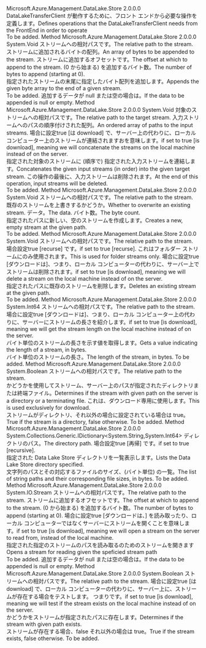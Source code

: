 <Type Name="IFrontEndAdapter" FullName="Microsoft.Azure.Management.DataLake.Store.IFrontEndAdapter">
  <TypeSignature Language="C#" Value="public interface IFrontEndAdapter" />
  <TypeSignature Language="ILAsm" Value=".class public interface auto ansi abstract IFrontEndAdapter" />
  <TypeSignature Language="DocId" Value="T:Microsoft.Azure.Management.DataLake.Store.IFrontEndAdapter" />
  <TypeSignature Language="VB.NET" Value="Public Interface IFrontEndAdapter" />
  <TypeSignature Language="F#" Value="type IFrontEndAdapter = interface" />
  <AssemblyInfo>
    <AssemblyName>Microsoft.Azure.Management.DataLake.Store</AssemblyName>
    <AssemblyVersion>2.0.0.0</AssemblyVersion>
  </AssemblyInfo>
  <Interfaces />
  <Docs>
    <summary>
            <span data-ttu-id="5beda-101">DataLakeTransferClient が動作するために、フロント エンドから必要な操作を定義します。</span><span class="sxs-lookup"><span data-stu-id="5beda-101">Defines operations that the DataLakeTransferClient needs from the FrontEnd in order to operate</span></span>
            </summary>
    <remarks>To be added.</remarks>
  </Docs>
  <Members>
    <Member MemberName="AppendToStream">
      <MemberSignature Language="C#" Value="public void AppendToStream (string streamPath, byte[] data, long offset, int length);" />
      <MemberSignature Language="ILAsm" Value=".method public hidebysig newslot virtual instance void AppendToStream(string streamPath, unsigned int8[] data, int64 offset, int32 length) cil managed" />
      <MemberSignature Language="DocId" Value="M:Microsoft.Azure.Management.DataLake.Store.IFrontEndAdapter.AppendToStream(System.String,System.Byte[],System.Int64,System.Int32)" />
      <MemberSignature Language="VB.NET" Value="Public Sub AppendToStream (streamPath As String, data As Byte(), offset As Long, length As Integer)" />
      <MemberSignature Language="F#" Value="abstract member AppendToStream : string * byte[] * int64 * int -&gt; unit" Usage="iFrontEndAdapter.AppendToStream (streamPath, data, offset, length)" />
      <MemberType>Method</MemberType>
      <AssemblyInfo>
        <AssemblyName>Microsoft.Azure.Management.DataLake.Store</AssemblyName>
        <AssemblyVersion>2.0.0.0</AssemblyVersion>
      </AssemblyInfo>
      <ReturnValue>
        <ReturnType>System.Void</ReturnType>
      </ReturnValue>
      <Parameters>
        <Parameter Name="streamPath" Type="System.String" />
        <Parameter Name="data" Type="System.Byte[]" />
        <Parameter Name="offset" Type="System.Int64" />
        <Parameter Name="length" Type="System.Int32" />
      </Parameters>
      <Docs>
        <param name="streamPath"><span data-ttu-id="5beda-102">ストリームへの相対パスです。</span><span class="sxs-lookup"><span data-stu-id="5beda-102">The relative path to the stream.</span></span></param>
        <param name="data"><span data-ttu-id="5beda-103">ストリームに追加されるバイトの配列。</span><span class="sxs-lookup"><span data-stu-id="5beda-103">An array of bytes to be appended to the stream.</span></span></param>
        <param name="offset"><span data-ttu-id="5beda-104">ストリームに追加するオフセットです。</span><span class="sxs-lookup"><span data-stu-id="5beda-104">The offset at which to append to the stream.</span></span></param>
        <param name="length"><span data-ttu-id="5beda-105">(0 から始まる) を追加するバイト数。</span><span class="sxs-lookup"><span data-stu-id="5beda-105">The number of bytes to append (starting at 0).</span></span></param>
        <summary>
            <span data-ttu-id="5beda-106">指定されたストリームの末尾に指定したバイト配列を追加します。</span><span class="sxs-lookup"><span data-stu-id="5beda-106">Appends the given byte array to the end of a given stream.</span></span>
            </summary>
        <remarks>To be added.</remarks>
        <exception cref="T:System.ArgumentNullException"><span data-ttu-id="5beda-107">追加するデータが null または空の場合は。</span><span class="sxs-lookup"><span data-stu-id="5beda-107">If the data to be appended is null or empty.</span></span></exception>
      </Docs>
    </Member>
    <Member MemberName="Concatenate">
      <MemberSignature Language="C#" Value="public void Concatenate (string targetStreamPath, string[] inputStreamPaths, bool isDownload = false);" />
      <MemberSignature Language="ILAsm" Value=".method public hidebysig newslot virtual instance void Concatenate(string targetStreamPath, string[] inputStreamPaths, bool isDownload) cil managed" />
      <MemberSignature Language="DocId" Value="M:Microsoft.Azure.Management.DataLake.Store.IFrontEndAdapter.Concatenate(System.String,System.String[],System.Boolean)" />
      <MemberSignature Language="VB.NET" Value="Public Sub Concatenate (targetStreamPath As String, inputStreamPaths As String(), Optional isDownload As Boolean = false)" />
      <MemberSignature Language="F#" Value="abstract member Concatenate : string * string[] * bool -&gt; unit" Usage="iFrontEndAdapter.Concatenate (targetStreamPath, inputStreamPaths, isDownload)" />
      <MemberType>Method</MemberType>
      <AssemblyInfo>
        <AssemblyName>Microsoft.Azure.Management.DataLake.Store</AssemblyName>
        <AssemblyVersion>2.0.0.0</AssemblyVersion>
      </AssemblyInfo>
      <ReturnValue>
        <ReturnType>System.Void</ReturnType>
      </ReturnValue>
      <Parameters>
        <Parameter Name="targetStreamPath" Type="System.String" />
        <Parameter Name="inputStreamPaths" Type="System.String[]" />
        <Parameter Name="isDownload" Type="System.Boolean" />
      </Parameters>
      <Docs>
        <param name="targetStreamPath"><span data-ttu-id="5beda-108">対象のストリームへの相対パスです。</span><span class="sxs-lookup"><span data-stu-id="5beda-108">The relative path to the target stream.</span></span></param>
        <param name="inputStreamPaths"><span data-ttu-id="5beda-109">入力ストリームへのパスの順序付けされた配列。</span><span class="sxs-lookup"><span data-stu-id="5beda-109">An ordered array of paths to the input streams.</span></span></param>
        <param name="isDownload"><span data-ttu-id="5beda-110">場合に設定<c>true</c> [は download] で、サーバー上の代わりに、ローカル コンピューター上のストリームが連結されますおを意味します。</span><span class="sxs-lookup"><span data-stu-id="5beda-110">if set to <c>true</c> [is download], meaning we will concatenate the streams on the local machine instead of on the server.</span></span></param>
        <summary>
            <span data-ttu-id="5beda-111">指定された対象のストリームに (順序で) 指定された入力ストリームを連結します。</span><span class="sxs-lookup"><span data-stu-id="5beda-111">Concatenates the given input streams (in order) into the given target stream.</span></span>
            <span data-ttu-id="5beda-112">この操作の最後に、入力ストリームは削除されます。</span><span class="sxs-lookup"><span data-stu-id="5beda-112">At the end of this operation, input streams will be deleted.</span></span>
            </summary>
        <remarks>To be added.</remarks>
      </Docs>
    </Member>
    <Member MemberName="CreateStream">
      <MemberSignature Language="C#" Value="public void CreateStream (string streamPath, bool overwrite, byte[] data, int byteCount);" />
      <MemberSignature Language="ILAsm" Value=".method public hidebysig newslot virtual instance void CreateStream(string streamPath, bool overwrite, unsigned int8[] data, int32 byteCount) cil managed" />
      <MemberSignature Language="DocId" Value="M:Microsoft.Azure.Management.DataLake.Store.IFrontEndAdapter.CreateStream(System.String,System.Boolean,System.Byte[],System.Int32)" />
      <MemberSignature Language="VB.NET" Value="Public Sub CreateStream (streamPath As String, overwrite As Boolean, data As Byte(), byteCount As Integer)" />
      <MemberSignature Language="F#" Value="abstract member CreateStream : string * bool * byte[] * int -&gt; unit" Usage="iFrontEndAdapter.CreateStream (streamPath, overwrite, data, byteCount)" />
      <MemberType>Method</MemberType>
      <AssemblyInfo>
        <AssemblyName>Microsoft.Azure.Management.DataLake.Store</AssemblyName>
        <AssemblyVersion>2.0.0.0</AssemblyVersion>
      </AssemblyInfo>
      <ReturnValue>
        <ReturnType>System.Void</ReturnType>
      </ReturnValue>
      <Parameters>
        <Parameter Name="streamPath" Type="System.String" />
        <Parameter Name="overwrite" Type="System.Boolean" />
        <Parameter Name="data" Type="System.Byte[]" />
        <Parameter Name="byteCount" Type="System.Int32" />
      </Parameters>
      <Docs>
        <param name="streamPath"><span data-ttu-id="5beda-113">ストリームへの相対パスです。</span><span class="sxs-lookup"><span data-stu-id="5beda-113">The relative path to the stream.</span></span></param>
        <param name="overwrite"><span data-ttu-id="5beda-114">既存のストリームを上書きするかどうか。</span><span class="sxs-lookup"><span data-stu-id="5beda-114">Whether to overwrite an existing stream.</span></span></param>
        <param name="data"><span data-ttu-id="5beda-115">データ。</span><span class="sxs-lookup"><span data-stu-id="5beda-115">The data.</span></span></param>
        <param name="byteCount"><span data-ttu-id="5beda-116">バイト数。</span><span class="sxs-lookup"><span data-stu-id="5beda-116">The byte count.</span></span></param>
        <summary>
            <span data-ttu-id="5beda-117">指定されたパスに新しい、空のストリームを作成します。</span><span class="sxs-lookup"><span data-stu-id="5beda-117">Creates a new, empty stream at the given path.</span></span>
            </summary>
        <remarks>To be added.</remarks>
      </Docs>
    </Member>
    <Member MemberName="DeleteStream">
      <MemberSignature Language="C#" Value="public void DeleteStream (string streamPath, bool recurse = false, bool isDownload = false);" />
      <MemberSignature Language="ILAsm" Value=".method public hidebysig newslot virtual instance void DeleteStream(string streamPath, bool recurse, bool isDownload) cil managed" />
      <MemberSignature Language="DocId" Value="M:Microsoft.Azure.Management.DataLake.Store.IFrontEndAdapter.DeleteStream(System.String,System.Boolean,System.Boolean)" />
      <MemberSignature Language="VB.NET" Value="Public Sub DeleteStream (streamPath As String, Optional recurse As Boolean = false, Optional isDownload As Boolean = false)" />
      <MemberSignature Language="F#" Value="abstract member DeleteStream : string * bool * bool -&gt; unit" Usage="iFrontEndAdapter.DeleteStream (streamPath, recurse, isDownload)" />
      <MemberType>Method</MemberType>
      <AssemblyInfo>
        <AssemblyName>Microsoft.Azure.Management.DataLake.Store</AssemblyName>
        <AssemblyVersion>2.0.0.0</AssemblyVersion>
      </AssemblyInfo>
      <ReturnValue>
        <ReturnType>System.Void</ReturnType>
      </ReturnValue>
      <Parameters>
        <Parameter Name="streamPath" Type="System.String" />
        <Parameter Name="recurse" Type="System.Boolean" />
        <Parameter Name="isDownload" Type="System.Boolean" />
      </Parameters>
      <Docs>
        <param name="streamPath"><span data-ttu-id="5beda-118">ストリームへの相対パスです。</span><span class="sxs-lookup"><span data-stu-id="5beda-118">The relative path to the stream.</span></span></param>
        <param name="recurse"><span data-ttu-id="5beda-119">場合設定<c>true</c> [recurse] です。</span><span class="sxs-lookup"><span data-stu-id="5beda-119">if set to <c>true</c> [recurse].</span></span> <span data-ttu-id="5beda-120">これはフォルダー ストリームにのみ使用されます。</span><span class="sxs-lookup"><span data-stu-id="5beda-120">This is used for folder streams only.</span></span></param>
        <param name="isDownload"><span data-ttu-id="5beda-121">場合に設定<c>true</c> [ダウンロードは]、つまり、ローカル コンピューターの代わりに、サーバー上でストリームは削除されます。</span><span class="sxs-lookup"><span data-stu-id="5beda-121">if set to <c>true</c> [is download], meaning we will delete a stream on the local machine instead of on the server.</span></span></param>
        <summary>
            <span data-ttu-id="5beda-122">指定されたパスに既存のストリームを削除します。</span><span class="sxs-lookup"><span data-stu-id="5beda-122">Deletes an existing stream at the given path.</span></span>
            </summary>
        <remarks>To be added.</remarks>
      </Docs>
    </Member>
    <Member MemberName="GetStreamLength">
      <MemberSignature Language="C#" Value="public long GetStreamLength (string streamPath, bool isDownload = false);" />
      <MemberSignature Language="ILAsm" Value=".method public hidebysig newslot virtual instance int64 GetStreamLength(string streamPath, bool isDownload) cil managed" />
      <MemberSignature Language="DocId" Value="M:Microsoft.Azure.Management.DataLake.Store.IFrontEndAdapter.GetStreamLength(System.String,System.Boolean)" />
      <MemberSignature Language="VB.NET" Value="Public Function GetStreamLength (streamPath As String, Optional isDownload As Boolean = false) As Long" />
      <MemberSignature Language="F#" Value="abstract member GetStreamLength : string * bool -&gt; int64" Usage="iFrontEndAdapter.GetStreamLength (streamPath, isDownload)" />
      <MemberType>Method</MemberType>
      <AssemblyInfo>
        <AssemblyName>Microsoft.Azure.Management.DataLake.Store</AssemblyName>
        <AssemblyVersion>2.0.0.0</AssemblyVersion>
      </AssemblyInfo>
      <ReturnValue>
        <ReturnType>System.Int64</ReturnType>
      </ReturnValue>
      <Parameters>
        <Parameter Name="streamPath" Type="System.String" />
        <Parameter Name="isDownload" Type="System.Boolean" />
      </Parameters>
      <Docs>
        <param name="streamPath"><span data-ttu-id="5beda-123">ストリームへの相対パスです。</span><span class="sxs-lookup"><span data-stu-id="5beda-123">The relative path to the stream.</span></span></param>
        <param name="isDownload"><span data-ttu-id="5beda-124">場合に設定<c>true</c> [ダウンロードは]、つまり、ローカル コンピューター上の代わりに、サーバーにストリームの長さを紹介します。</span><span class="sxs-lookup"><span data-stu-id="5beda-124">if set to <c>true</c> [is download], meaning we will get the stream length on the local machine instead of on the server.</span></span></param>
        <summary>
            <span data-ttu-id="5beda-125">バイト単位のストリームの長さを示す値を取得します。</span><span class="sxs-lookup"><span data-stu-id="5beda-125">Gets a value indicating the length of a stream, in bytes.</span></span>
            </summary>
        <returns><span data-ttu-id="5beda-126">バイト単位のストリームの長さ。</span><span class="sxs-lookup"><span data-stu-id="5beda-126">The length of the stream, in bytes.</span></span></returns>
        <remarks>To be added.</remarks>
      </Docs>
    </Member>
    <Member MemberName="IsDirectory">
      <MemberSignature Language="C#" Value="public bool IsDirectory (string streamPath);" />
      <MemberSignature Language="ILAsm" Value=".method public hidebysig newslot virtual instance bool IsDirectory(string streamPath) cil managed" />
      <MemberSignature Language="DocId" Value="M:Microsoft.Azure.Management.DataLake.Store.IFrontEndAdapter.IsDirectory(System.String)" />
      <MemberSignature Language="VB.NET" Value="Public Function IsDirectory (streamPath As String) As Boolean" />
      <MemberSignature Language="F#" Value="abstract member IsDirectory : string -&gt; bool" Usage="iFrontEndAdapter.IsDirectory streamPath" />
      <MemberType>Method</MemberType>
      <AssemblyInfo>
        <AssemblyName>Microsoft.Azure.Management.DataLake.Store</AssemblyName>
        <AssemblyVersion>2.0.0.0</AssemblyVersion>
      </AssemblyInfo>
      <ReturnValue>
        <ReturnType>System.Boolean</ReturnType>
      </ReturnValue>
      <Parameters>
        <Parameter Name="streamPath" Type="System.String" />
      </Parameters>
      <Docs>
        <param name="streamPath"><span data-ttu-id="5beda-127">ストリームへの相対パスです。</span><span class="sxs-lookup"><span data-stu-id="5beda-127">The relative path to the stream.</span></span></param>
        <summary>
            <span data-ttu-id="5beda-128">かどうかを使用してストリーム、サーバー上のパスが指定されたディレクトリまたは終端ファイル。</span><span class="sxs-lookup"><span data-stu-id="5beda-128">Determines if the stream with given path on the server is a directory or a terminating file.</span></span>
            <span data-ttu-id="5beda-129">これは、ダウンロード専用に使用します。</span><span class="sxs-lookup"><span data-stu-id="5beda-129">This is used exclusively for download.</span></span>
            </summary>
        <returns><span data-ttu-id="5beda-130">ストリームがディレクトリ、それ以外の場合に設定されている場合は true。</span><span class="sxs-lookup"><span data-stu-id="5beda-130">True if the stream is a directory, false otherwise.</span></span></returns>
        <remarks>To be added.</remarks>
      </Docs>
    </Member>
    <Member MemberName="ListDirectory">
      <MemberSignature Language="C#" Value="public System.Collections.Generic.IDictionary&lt;string,long&gt; ListDirectory (string directoryPath, bool recursive);" />
      <MemberSignature Language="ILAsm" Value=".method public hidebysig newslot virtual instance class System.Collections.Generic.IDictionary`2&lt;string, int64&gt; ListDirectory(string directoryPath, bool recursive) cil managed" />
      <MemberSignature Language="DocId" Value="M:Microsoft.Azure.Management.DataLake.Store.IFrontEndAdapter.ListDirectory(System.String,System.Boolean)" />
      <MemberSignature Language="VB.NET" Value="Public Function ListDirectory (directoryPath As String, recursive As Boolean) As IDictionary(Of String, Long)" />
      <MemberSignature Language="F#" Value="abstract member ListDirectory : string * bool -&gt; System.Collections.Generic.IDictionary&lt;string, int64&gt;" Usage="iFrontEndAdapter.ListDirectory (directoryPath, recursive)" />
      <MemberType>Method</MemberType>
      <AssemblyInfo>
        <AssemblyName>Microsoft.Azure.Management.DataLake.Store</AssemblyName>
        <AssemblyVersion>2.0.0.0</AssemblyVersion>
      </AssemblyInfo>
      <ReturnValue>
        <ReturnType>System.Collections.Generic.IDictionary&lt;System.String,System.Int64&gt;</ReturnType>
      </ReturnValue>
      <Parameters>
        <Parameter Name="directoryPath" Type="System.String" />
        <Parameter Name="recursive" Type="System.Boolean" />
      </Parameters>
      <Docs>
        <param name="directoryPath"><span data-ttu-id="5beda-131">ディレクトリのパス。</span><span class="sxs-lookup"><span data-stu-id="5beda-131">The directory path.</span></span></param>
        <param name="recursive"><span data-ttu-id="5beda-132">場合設定<c>true</c> [再帰] です。</span><span class="sxs-lookup"><span data-stu-id="5beda-132">if set to <c>true</c> [recursive].</span></span></param>
        <summary>
            <span data-ttu-id="5beda-133">指定された Data Lake Store ディレクトリを一覧表示します。</span><span class="sxs-lookup"><span data-stu-id="5beda-133">Lists the Data Lake Store directory specified.</span></span>
            </summary>
        <returns>
            <span data-ttu-id="5beda-134">文字列のパスとその対応するファイルのサイズ、(バイト単位) の一覧。</span><span class="sxs-lookup"><span data-stu-id="5beda-134">The list of string paths and their corresponding file sizes, in bytes.</span></span>
            </returns>
        <remarks>To be added.</remarks>
      </Docs>
    </Member>
    <Member MemberName="ReadStream">
      <MemberSignature Language="C#" Value="public System.IO.Stream ReadStream (string streamPath, long offset, long length, bool isDownload = false);" />
      <MemberSignature Language="ILAsm" Value=".method public hidebysig newslot virtual instance class System.IO.Stream ReadStream(string streamPath, int64 offset, int64 length, bool isDownload) cil managed" />
      <MemberSignature Language="DocId" Value="M:Microsoft.Azure.Management.DataLake.Store.IFrontEndAdapter.ReadStream(System.String,System.Int64,System.Int64,System.Boolean)" />
      <MemberSignature Language="VB.NET" Value="Public Function ReadStream (streamPath As String, offset As Long, length As Long, Optional isDownload As Boolean = false) As Stream" />
      <MemberSignature Language="F#" Value="abstract member ReadStream : string * int64 * int64 * bool -&gt; System.IO.Stream" Usage="iFrontEndAdapter.ReadStream (streamPath, offset, length, isDownload)" />
      <MemberType>Method</MemberType>
      <AssemblyInfo>
        <AssemblyName>Microsoft.Azure.Management.DataLake.Store</AssemblyName>
        <AssemblyVersion>2.0.0.0</AssemblyVersion>
      </AssemblyInfo>
      <ReturnValue>
        <ReturnType>System.IO.Stream</ReturnType>
      </ReturnValue>
      <Parameters>
        <Parameter Name="streamPath" Type="System.String" />
        <Parameter Name="offset" Type="System.Int64" />
        <Parameter Name="length" Type="System.Int64" />
        <Parameter Name="isDownload" Type="System.Boolean" />
      </Parameters>
      <Docs>
        <param name="streamPath"><span data-ttu-id="5beda-135">ストリームへの相対パスです。</span><span class="sxs-lookup"><span data-stu-id="5beda-135">The relative path to the stream.</span></span></param>
        <param name="offset"><span data-ttu-id="5beda-136">ストリームに追加するオフセットです。</span><span class="sxs-lookup"><span data-stu-id="5beda-136">The offset at which to append to the stream.</span></span></param>
        <param name="length"><span data-ttu-id="5beda-137">(0 から始まる) を追加するバイト数。</span><span class="sxs-lookup"><span data-stu-id="5beda-137">The number of bytes to append (starting at 0).</span></span></param>
        <param name="isDownload"><span data-ttu-id="5beda-138">場合に設定<c>true</c> [ダウンロードは、] を読み取ったり、ローカル コンピューターではなくサーバーにストリームを開くことを意味します。</span><span class="sxs-lookup"><span data-stu-id="5beda-138">if set to <c>true</c> [is download], meaning we will open a stream on the server to read from, instead of the local machine.</span></span></param>
        <summary>
            <span data-ttu-id="5beda-139">指定された指定のストリームのパスを読み取るのためのストリームを開きます</span><span class="sxs-lookup"><span data-stu-id="5beda-139">Opens a stream for reading given the speficied stream path</span></span>
            </summary>
        <returns />
        <remarks>To be added.</remarks>
        <exception cref="T:System.ArgumentNullException"><span data-ttu-id="5beda-140">追加するデータが null または空の場合は。</span><span class="sxs-lookup"><span data-stu-id="5beda-140">If the data to be appended is null or empty.</span></span></exception>
      </Docs>
    </Member>
    <Member MemberName="StreamExists">
      <MemberSignature Language="C#" Value="public bool StreamExists (string streamPath, bool isDownload = false);" />
      <MemberSignature Language="ILAsm" Value=".method public hidebysig newslot virtual instance bool StreamExists(string streamPath, bool isDownload) cil managed" />
      <MemberSignature Language="DocId" Value="M:Microsoft.Azure.Management.DataLake.Store.IFrontEndAdapter.StreamExists(System.String,System.Boolean)" />
      <MemberSignature Language="VB.NET" Value="Public Function StreamExists (streamPath As String, Optional isDownload As Boolean = false) As Boolean" />
      <MemberSignature Language="F#" Value="abstract member StreamExists : string * bool -&gt; bool" Usage="iFrontEndAdapter.StreamExists (streamPath, isDownload)" />
      <MemberType>Method</MemberType>
      <AssemblyInfo>
        <AssemblyName>Microsoft.Azure.Management.DataLake.Store</AssemblyName>
        <AssemblyVersion>2.0.0.0</AssemblyVersion>
      </AssemblyInfo>
      <ReturnValue>
        <ReturnType>System.Boolean</ReturnType>
      </ReturnValue>
      <Parameters>
        <Parameter Name="streamPath" Type="System.String" />
        <Parameter Name="isDownload" Type="System.Boolean" />
      </Parameters>
      <Docs>
        <param name="streamPath"><span data-ttu-id="5beda-141">ストリームへの相対パスです。</span><span class="sxs-lookup"><span data-stu-id="5beda-141">The relative path to the stream.</span></span></param>
        <param name="isDownload"><span data-ttu-id="5beda-142">場合に設定<c>true</c> [は download] で、ローカル コンピューターの代わりに、サーバー上に、ストリームが存在する場合をテストします。 つまりです。</span><span class="sxs-lookup"><span data-stu-id="5beda-142">if set to <c>true</c> [is download], meaning we will test if the stream exists on the local machine instead of on the server.</span></span></param>
        <summary>
            <span data-ttu-id="5beda-143">かどうかをストリームが指定されたパスに存在します。</span><span class="sxs-lookup"><span data-stu-id="5beda-143">Determines if the stream with given path exists.</span></span>
            </summary>
        <returns><span data-ttu-id="5beda-144">ストリームが存在する場合、false それ以外の場合は true。</span><span class="sxs-lookup"><span data-stu-id="5beda-144">True if the stream exists, false otherwise.</span></span></returns>
        <remarks>To be added.</remarks>
      </Docs>
    </Member>
  </Members>
</Type>